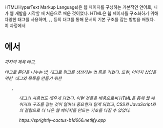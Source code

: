 HTML(HyperText Markup Language)은 웹 페이지를 구성하는 기본적인 언어로, 내가 웹 개발을 시작할 때 처음으로 배운 것이었다. HTML은 웹 페이지를 구조화하기 위해 다양한 태그를 사용하며, <html>, <head>, <body> 등의 태그를 통해 문서의 기본 구조를 잡는 방법을 배웠다. 이 과정에서 <h1>에서 <h6>까지의 제목 태그, <p> 태그로 문단을 나누는 법, <a> 태그로 링크를 생성하는 법 등을 익혔다. 또한, 이미지 삽입을 위한 <img> 태그와 목록을 만들기 위한 <ul>, <ol> 태그의 사용법도 배우게 되었다. 이런 것들을 배움으로써 HTML을 통해 웹 페이지의 구조를 잡는 것이 얼마나 중요한지 알게 되었고, CSS와 JavaScript와의 결합으로 더 나은 웹 페이지를 만드는 기초를 다질 수 있었다.
<p> https://sprightly-cactus-b1d666.netlify.app</p>
